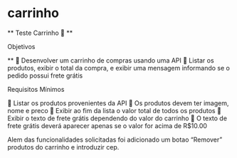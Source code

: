 # carrinho
** Teste Carrinho 🛒
**

Objetivos

**
🛒 Desenvolver um carrinho de compras usando uma API
🛒 Listar os produtos, exibir o total da compra, e exibir uma mensagem informando se o pedido possui frete grátis

Requisitos Mínimos

🛒 Listar os produtos provenientes da API
🛒 Os produtos devem ter imagem, nome e preco
🛒 Exibir ao fim da lista o valor total de todos os produtos
🛒 Exibir o texto de frete grátis dependendo do valor do carrinho
🛒 O texto de frete grátis deverá aparecer apenas se o valor for acima de R$10.00

Alem das funcionalidades solicitadas foi adicionado um botao “Remover” produtos do carrinho e
introduzir cep.
